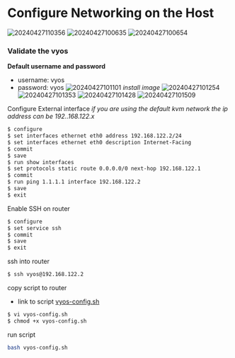 # Configure Networking on the Host



![20240427110356](https://i.imgur.com/PdnTynQ.png)
![20240427100635](https://i.imgur.com/ZJzE1Lp.png)
![20240427100654](https://i.imgur.com/aAmRFWl.png)
### Validate the vyos
**Default username and password**
* username: vyos
* password: vyos
![20240427101101](https://i.imgur.com/FA2rwXB.png)
*install image*
![20240427101254](https://i.imgur.com/7yLOY8J.png)
![20240427101353](https://i.imgur.com/vmXQ8TE.png)
![20240427101428](https://i.imgur.com/PHT8DFo.png)
![20240427101509](https://i.imgur.com/Tp970x3.png)

Configure External interface
*if you are using the default kvm network the ip address can be 192..168.122.x*
```bash
$ configure
$ set interfaces ethernet eth0 address 192.168.122.2/24
$ set interfaces ethernet eth0 description Internet-Facing
$ commit
$ save
$ run show interfaces
$ set protocols static route 0.0.0.0/0 next-hop 192.168.122.1
$ commit 
$ run ping 1.1.1.1 interface 192.168.122.2
$ save 
$ exit 
```

Enable SSH on router
```bash
$ configure 
$ set service ssh
$ commit 
$ save
$ exit
``` 

ssh into router
```bash
$ ssh vyos@192.168.122.2
```


copy script to router
* link to script [vyos-config.sh](https://github.com/tosin2013/demo-virt/blob/rhpds/demo.redhat.com/vyos-config-1.5.sh)
```bash
$ vi vyos-config.sh
$ chmod +x vyos-config.sh
```

run script
```bash
bash vyos-config.sh
```